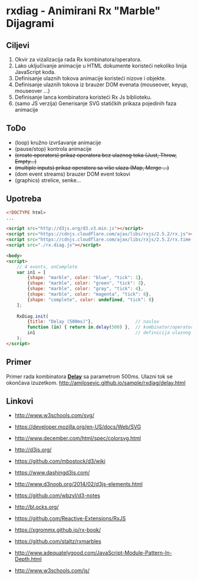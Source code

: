 # rxdiag - Animirani Rx "Marble" Dijagrami


## Ciljevi
 1. Okvir za vizalizacija rada Rx kombinatora/operatora. 
 2. Lako uključivanje animacije u HTML dokumente koristeći nekoliko linija JavaScript koda.
 3. Definisanje ulaznih tokova animacije koristeći nizove i objekte.
 4. Definisanje ulaznih tokova iz brauzer DOM evenata (mouseover, keyup, mouseover ...)
 5. Definisanje lanca kombinatora koristeći Rx Js biblioteku.
 6. (samo JS verzija) Generisanje SVG statičkih prikaza pojedinih faza animacije 

## ToDo
 - (loop) kružno izvršavanje animacije
 - (pause/stop) kontrola animacije
 - ~~(create operators) prikaz operatora bez ulaznog toka (Just, Throw, Empty...)~~
 - ~~(multiple inputs) prikaz operatora sa više ulaza (Map, Merge ...)~~
 - (dom event streams) brauzer DOM event tokovi 
 - (graphics) strelice, senke...
 
## Upotreba

``` html
<!DOCTYPE html>
...

<script src="http://d3js.org/d3.v3.min.js"></script>
<script src="https://cdnjs.cloudflare.com/ajax/libs/rxjs/2.5.2/rx.js"></script>
<script src="https://cdnjs.cloudflare.com/ajax/libs/rxjs/2.5.2/rx.time.js"></script>
<script src="./rx.diag.js"></script>

<body>
<script>
    // 4 events, onComplete
    var in1 = [
        {shape: "marble", color: "blue", "tick": 1},
        {shape: "marble", color: "green", "tick": 3},
        {shape: "marble", color: "gray", "tick": 4},
        {shape: "marble", color: "magenta", "tick": 6},
        {shape: "complete", color: undefined, "tick": 8}
    ];
    
    RxDiag.init(
        {title: "Delay (500ms)"},                // naslov
        function (in) { return in.delay(500) },  // kombinator/operator za prikaz
        in1                                      // definicija ulaznog toka
    );
</script>

```

## Primer

Primer rada kombinatora [**Delay**](http://reactivex.io/documentation/operators/delay.html) sa parametrom 500ms. Ulazni tok se okončava izuzetkom. http://amilosevic.github.io/sample/rxdiag/delay.html 

## Linkovi
 - http://www.w3schools.com/svg/
 - https://developer.mozilla.org/en-US/docs/Web/SVG
 - http://www.december.com/html/spec/colorsvg.html

 - http://d3js.org/
 - https://github.com/mbostock/d3/wiki
 - https://www.dashingd3js.com/
 - http://www.d3noob.org/2014/02/d3js-elements.html
 - https://github.com/wbzyl/d3-notes
 - http://bl.ocks.org/

 - https://github.com/Reactive-Extensions/RxJS
 - https://xgrommx.github.io/rx-book/
 - https://github.com/staltz/rxmarbles
 
 - http://www.adequatelygood.com/JavaScript-Module-Pattern-In-Depth.html
 - http://www.w3schools.com/js/
 
